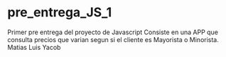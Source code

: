 # pre_entrega_JS_1
Primer pre entrega del proyecto de Javascript
Consiste en una APP que consulta precios que varian segun si el cliente es Mayorista o Minorista.
Matias Luis Yacob